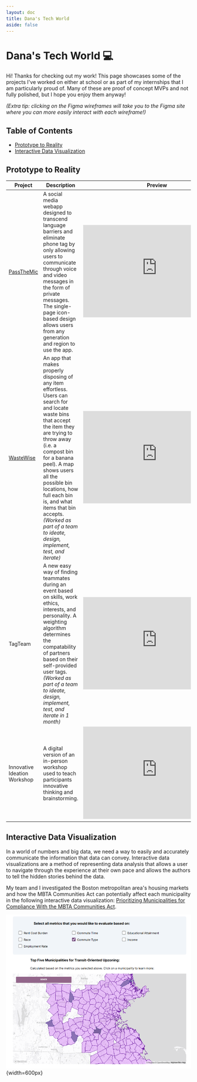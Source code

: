 ```yaml
---
layout: doc
title: Dana's Tech World
aside: false
---
```


# Dana's Tech World :computer:
Hi! Thanks for checking out my work! This page showcases some of the projects I've worked on either at school or as part of my internships
that I am particularly proud of. Many of these are proof of concept MVPs and not fully polished, but I hope you enjoy them anyway!

*(Extra tip: clicking on the Figma wireframes will take you to the Figma site where you can more easily interact with each wireframe!)*

## Table of Contents
- [Prototype to Reality](#prototype-to-reality)
- [Interactive Data Visualization](#interactive-data-visualization)
<!-- - [Static Pages](#static-pages) -->

## Prototype to Reality

| Project | Description | Preview |
| ------------- | ----------- | ------- |
| [PassTheMic](https://passthemic-2.vercel.app/)    | A social media webapp designed to transcend language barriers and eliminate phone tag by only allowing users to communicate through voice and video messages in the form of private messages. The single-page icon-based design allows users from any generation and region to use the app.    | <iframe style="border: 1px solid rgba(0, 0, 0, 0.1);" width="400" height="250" src="https://www.figma.com/embed?embed_host=share&url=https%3A%2F%2Fwww.figma.com%2Ffile%2FWNYTy6YnxG6P5uVi9uR61e%2FA3-wireframes%3Ftype%3Ddesign%26node-id%3D0%253A1%26mode%3Ddesign%26t%3DLsXkj6pK3DHwvBTx-1" allowfullscreen></iframe> |
| [WasteWise](https://drive.google.com/file/d/1n5PTZC5BdhcAvGiIlk54REezQV6JTOWV/view)    | An app that makes properly disposing of any item effortless. Users can search for and locate waste bins that accept the item they are trying to throw away (i.e. a compost bin for a banana peel). A map shows users all the possible bin locations, how full each bin is, and what items that bin accepts. *(Worked as part of a team to ideate, design, implement, test, and iterate)*    | <iframe style="border: 1px solid rgba(0, 0, 0, 0.1);" width="400" height="250" src="https://embed.figma.com/design/SY8pwlYwSjEkIm32CZoSz5/%5B6.170%5D-Final-Project?node-id=0-1&embed-host=share" allowfullscreen></iframe> |
| TagTeam    | A new easy way of finding teammates during an event based on skills, work ethics, interests, and personality. A weighting algorithm determines the compatability of partners based on their self-provided user tags. *(Worked as part of a team to ideate, design, implement, test, and iterate in 1 month)*       | <iframe style="border: 1px solid rgba(0, 0, 0, 0.1);" width="400" height="250" src="https://embed.figma.com/design/vWDBMcvblOsrUmhG4ijTZ9/TagTeam?node-id=2401-122&embed-host=share" allowfullscreen></iframe> |
| Innovative Ideation Workshop    | A digital version of an in-person workshop used to teach participants innovative thinking and brainstorming.        | <iframe style="border: 1px solid rgba(0, 0, 0, 0.1);" width="400" height="250" src="https://embed.figma.com/design/BfDew5XBaNmS3LKTq9Aslc/Innovative-Ideas-Workshop?node-id=0-1&embed-host=share" allowfullscreen></iframe> |

## Interactive Data Visualization
In a world of numbers and big data, we need a way to easily and accurately communicate the information that data can convey. 
Interactive data visualizations are a method of representing data analysis that allows a user to navigate through the experience at 
their own pace and allows the authors to tell the hidden stories behind the data. 

My team and I investigated the Boston metropolitan area's housing markets and how the MBTA Communities Act can potentially affect each municipality in 
the following interactive data visualization:
[Prioritizing Municipalities for Compliance With the MBTA Communities Act](https://juliacamacho.github.io/6c35_final/).

![Map of Boston's metropolitan area municipalities with metrics for determining transit-oriented upzoning](./assets/tech/transit.png){width=600px}

<!-- ## Static Pages
[Aquapressure](https://aquapressure.org/) 

[2024 Brass Rat](http://brassrat2024.mit.edu/) -->

<!-- ## Research
[Emotional Reappraisal Study](https://pubmed.ncbi.nlm.nih.gov/38917180/) -->

